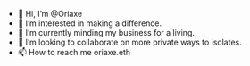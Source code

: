 - 👋 Hi, I’m @Oriaxe
- 👀 I’m interested in making a difference.
- 🌱 I’m currently minding my business for a living.
- 💞️ I’m looking to collaborate on more private ways to isolates.
- 📫 How to reach me oriaxe.eth


<!---
Oriaxe/Oriaxe is a ✨ special ✨ repository because its `README.md` (this file) appears on your GitHub profile.
You can click the Preview link to take a look at your changes.
--->
